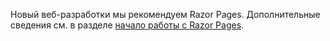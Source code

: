 Новый веб-разработки мы рекомендуем Razor Pages. Дополнительные сведения см. в разделе [начало работы с Razor Pages](/aspnet/core/tutorials/razor-pages/razor-pages-start).